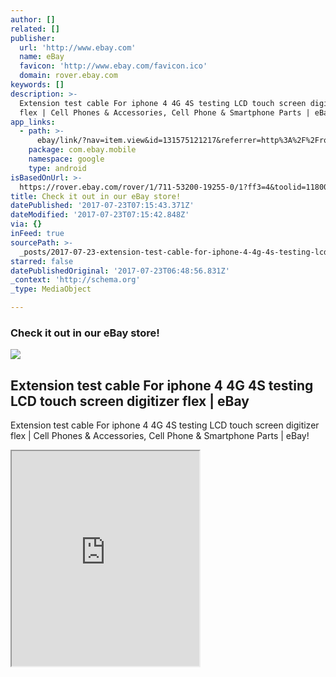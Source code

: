 ```yaml
---
author: []
related: []
publisher:
  url: 'http://www.ebay.com'
  name: eBay
  favicon: 'http://www.ebay.com/favicon.ico'
  domain: rover.ebay.com
keywords: []
description: >-
  Extension test cable For iphone 4 4G 4S testing LCD touch screen digitizer
  flex | Cell Phones & Accessories, Cell Phone & Smartphone Parts | eBay!
app_links:
  - path: >-
      ebay/link/?nav=item.view&id=131575121217&referrer=http%3A%2F%2Frover.ebay.com%2Froverns%2F1%2F711-13271-9788-0%3Fmpcl%3Dhttp%253A%252F%252Fwww.ebay.com%252Fitm%252FExtension-test-cable-For-iphone-4-4G-4S-testing-LCD-touch-screen-digitizer-flex-%252F131575121217
    package: com.ebay.mobile
    namespace: google
    type: android
isBasedOnUrl: >-
  https://rover.ebay.com/rover/1/711-53200-19255-0/1?ff3=4&toolid=11800&pub=5575272753&campid=5338042010&mpre=http%3A%2F%2Fwww.ebay.com%2Fitm%2FExtension-test-cable-For-iphone-4-4G-4S-testing-LCD-touch-screen-digitizer-flex-%2F131575121217%3FssPageName%3DSTRK%3AMESE%3AIT
title: Check it out in our eBay store!
datePublished: '2017-07-23T07:15:43.371Z'
dateModified: '2017-07-23T07:15:42.848Z'
via: {}
inFeed: true
sourcePath: >-
  _posts/2017-07-23-extension-test-cable-for-iphone-4-4g-4s-testing-lcd-touch-sc.md
starred: false
datePublishedOriginal: '2017-07-23T06:48:56.831Z'
_context: 'http://schema.org'
_type: MediaObject

---
```

### Check it out in our eBay store!

<article style=""><img src="https://imgflo.herokuapp.com/graph/2b2431f8e7ba7b0/ccb630f55b5b297f0dbc303a86dc8d4f/croprotate.jpg?cropheight=512&amp;cropwidth=534&amp;degrees=0&amp;input=http%3A%2F%2Fi.ebayimg.com%2Fimages%2Fi%2F131575121217-0-1%2Fs-l1000.jpg&amp;x=0&amp;y=1" /><h1>Extension test cable For iphone 4 4G 4S testing LCD touch screen digitizer flex | eBay</h1><p>Extension test cable For iphone 4 4G 4S testing LCD touch screen digitizer flex | Cell Phones &amp; Accessories, Cell Phone &amp; Smartphone Parts | eBay!</p></article>

<iframe src="https://the-grid.github.io/ed-userhtml/?g=eJwljrsOgjAUQH-F3MGRYggMSnFydDDROPdxaxtaLukjjX8v0fEs55zJmSgCNtXpbDkMYweNRfe2mUN_HKBJUXGwOW_pxFittf1QyUViqygwDBI1W670UmN_e9yfl4iedwcRtnOyVN1qiO_GX0NS1Bg57Cy8p2qK90lFxHWe2H9j_gJzgTD0" height="344" style=""></iframe>